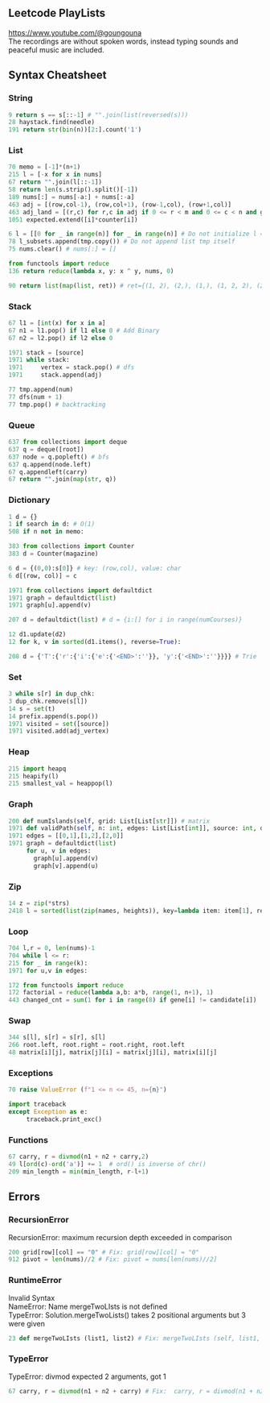 ## Leetcode PlayLists
https://www.youtube.com/@goungouna <br>
The recordings are without spoken words, instead typing sounds and peaceful music are included.

## Syntax Cheatsheet
### String
```python
9 return s == s[::-1] # "".join(list(reversed(s)))
28 haystack.find(needle)
191 return str(bin(n))[2:].count('1')
```

### List
```python
70 memo = [-1]*(n+1)
215 l = [-x for x in nums]
67 return "".join(l[::-1])
58 return len(s.strip().split()[-1])
189 nums[:] = nums[-a:] + nums[:-a]
463 adj = [(row,col-1), (row,col+1), (row-1,col), (row+1,col)]
463 adj_land = [(r,c) for r,c in adj if 0 <= r < m and 0 <= c < n and grid[r][c]==1]
1051 expected.extend([i]*counter[i])

6 l = [[0 for _ in range(n)] for _ in range(n)] # Do not initialize l = [[None] * n] * n 
78 l_subsets.append(tmp.copy()) # Do not append list tmp itself
75 nums.clear() # nums[:] = []

from functools import reduce
136 return reduce(lambda x, y: x ^ y, nums, 0)

90 return list(map(list, ret)) # ret={(1, 2), (2,), (1,), (1, 2, 2), (2, 2), ()}
```

### Stack
```python
67 l1 = [int(x) for x in a]
67 n1 = l1.pop() if l1 else 0 # Add Binary
67 n2 = l2.pop() if l2 else 0

1971 stack = [source]
1971 while stack:
1971     vertex = stack.pop() # dfs
1971     stack.append(adj) 

77 tmp.append(num)
77 dfs(num + 1) 
77 tmp.pop() # backtracking
```

### Queue
```python
637 from collections import deque
637 q = deque([root])
637 node = q.popleft() # bfs
637 q.append(node.left)
67 q.appendleft(carry)
67 return "".join(map(str, q))
```

### Dictionary
```python
1 d = {}
1 if search in d: # O(1)
508 if n not in memo:

383 from collections import Counter
383 d = Counter(magazine)

6 d = {(0,0):s[0]} # key: (row,col), value: char
6 d[(row, col)] = c

1971 from collections import defaultdict
1971 graph = defaultdict(list)
1971 graph[u].append(v)

207 d = defaultdict(list) # d = {i:[] for i in range(numCourses)}

12 d1.update(d2)
12 for k, v in sorted(d1.items(), reverse=True):

208 d = {'T':{'r':{'i':{'e':{'<END>':''}}, 'y':{'<END>':''}}}} # Trie
```

### Set
```python
3 while s[r] in dup_chk:
3 dup_chk.remove(s[l])
14 s = set(t)
14 prefix.append(s.pop())
1971 visited = set([source])
1971 visited.add(adj_vertex)
```

### Heap
```python
215 import heapq
215 heapify(l)
215 smallest_val = heappop(l)
```

### Graph
```python
200 def numIslands(self, grid: List[List[str]]) # matrix
1971 def validPath(self, n: int, edges: List[List[int]], source: int, destination: int) -> bool:
1971 edges = [[0,1],[1,2],[2,0]]
1971 graph = defaultdict(list)
     for u, v in edges:
       graph[u].append(v)
       graph[v].append(u)
```

### Zip
```python
14 z = zip(*strs)
2418 l = sorted(list(zip(names, heights)), key=lambda item: item[1], reverse=True)
```

### Loop
```python
704 l,r = 0, len(nums)-1 
704 while l <= r:
215 for _ in range(k):
1971 for u,v in edges:

172 from functools import reduce
172 factorial = reduce(lambda a,b: a*b, range(1, n+1), 1)
443 changed_cnt = sum(1 for i in range(8) if gene[i] != candidate[i])
```

### Swap
```python
344 s[l], s[r] = s[r], s[l]
266 root.left, root.right = root.right, root.left
48 matrix[i][j], matrix[j][i] = matrix[j][i], matrix[i][j]
```

### Exceptions
```python
70 raise ValueError (f"1 <= n <= 45, n={n}")

import traceback
except Exception as e:
     traceback.print_exc()
```

### Functions
```python
67 carry, r = divmod(n1 + n2 + carry,2)
49 l[ord(c)-ord('a')] += 1  # ord() is inverse of chr()
209 min_length = min(min_length, r-l+1)
```

## Errors
### RecursionError
RecursionError: maximum recursion depth exceeded in comparison
```python
200 grid[row][col] == "0" # Fix: grid[row][col] = "0"
912 pivot = len(nums)//2 # Fix: pivot = nums[len(nums)//2]
```
### RuntimeError
Invalid Syntax <br>
NameError: Name mergeTwoLIsts is not defined <br>
TypeError: Solution.mergeTwoLists() takes 2 positional arguments but 3 were given
```python
23 def mergeTwoLIsts (list1, list2) # Fix: mergeTwoLIsts (self, list1, list2)
```
### TypeError
TypeError: divmod expected 2 arguments, got 1
```python
67 carry, r = divmod(n1 + n2 + carry) # Fix:  carry, r = divmod(n1 + n2 + carry, 2)
```
